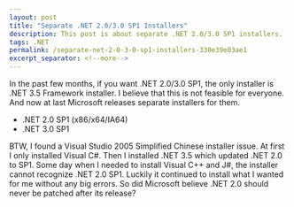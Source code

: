```yaml
---
layout: post
title: "Separate .NET 2.0/3.0 SP1 Installers"
description: This post is about separate .NET 2.0/3.0 SP1 installers.
tags: .NET
permalink: /separate-net-2-0-3-0-sp1-installers-330e39e03ae1
excerpt_separator: <!--more-->
---
```

In the past few months, if you want .NET 2.0/3.0 SP1, the only installer is .NET 3.5 Framework installer. I believe that this is not feasible for everyone. And now at last Microsoft releases separate installers for them.

* .NET 2.0 SP1 (x86/x64/IA64)
* .NET 3.0 SP1

BTW, I found a Visual Studio 2005 Simplified Chinese installer issue. At first I only installed Visual C#. Then I installed .NET 3.5 which updated .NET 2.0 to SP1. Some day when I needed to install Visual C++ and J#, the installer cannot recognize .NET 2.0 SP1. Luckily it continued to install what I wanted for me without any big errors. So did Microsoft believe .NET 2.0 should never be patched after its release?
<!--more-->